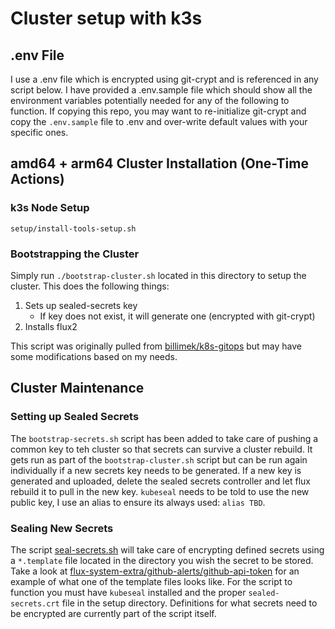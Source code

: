 # Cluster setup with k3s

## .env File

I use a .env file which is encrypted using git-crypt and is referenced in any script below. I have provided a .env.sample file which should show all the environment variables potentially needed for any of the following to function. If copying this repo, you may want to re-initialize git-crypt and copy the `.env.sample` file to .env and over-write default values with your specific ones.

## amd64 + arm64 Cluster Installation (One-Time Actions)

### k3s Node Setup

```setup/install-tools-setup.sh```

### Bootstrapping the Cluster

Simply run `./bootstrap-cluster.sh` located in this directory to setup the cluster. This does the following things:

1. Sets up sealed-secrets key
   * If key does not exist, it will generate one (encrypted with git-crypt)
2. Installs flux2

This script was originally pulled from [billimek/k8s-gitops](https://github.com/billimek/k8s-gitops/blob/master/setup/bootstrap-cluster.sh) but may have some modifications based on my needs.

## Cluster Maintenance

### Setting up Sealed Secrets

The `bootstrap-secrets.sh` script has been added to take care of pushing a common key to teh cluster so that secrets can survive a cluster rebuild. It gets run as part of the `bootstrap-cluster.sh` script but can be run again individually if a new secrets key needs to be generated. If a new key is generated and uploaded, delete the sealed secrets controller and let flux rebuild it to pull in the new key. `kubeseal` needs to be told to use the new public key, I use an alias to ensure its always used: `alias TBD`.

### Sealing New Secrets

The script [seal-secrets.sh](seal-secrets.sh) will take care of encrypting defined secrets using a `*.template` file located in the directory you wish the secret to be stored. Take a look at [flux-system-extra/github-alerts/github-api-token](/flux-system-extra/github-alerts/github-api-token) for an example of what one of the template files looks like. For the script to function you must have `kubeseal` installed and the proper `sealed-secrets.crt` file in the setup directory. Definitions for what secrets need to be encrypted are currently part of the script itself.
